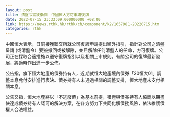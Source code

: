 ```yaml
---
layout: post
title: 清盤令需被撤銷　中國恒大方可申請復牌
date: 2022-07-15 23:33:09.000000000 +08:00
link: https://news.rthk.hk/rthk/ch/component/k2/1657981-20220715.htm
categories: rthk
---
```


中國恒大表示，日前接獲聯交所就公司復牌申請提出額外指引，指針對公司之清盤呈請 (或清盤令）要被撤回或被解除，並且解除任何清盤人的任命，方可復牌。公司正在採取合適措施以遵守復牌指引以及相關上市規則。有關公司的復牌最新發展，將適時作出進一步公佈。

公告指，旗下恒大地產的債券持有人，近期就恒大地產境內債券「20恒大01」調整本息兌付安排進行表決。債券持有人未通過相關的調整安排，恒大地產未支付相關本息。

公告又指，恒大地產將以「不逃廢債」為基本前提，積極與債券持有人協商以期盡快達成債券持有人認可的解決方案，在各方努力下共同化解債務風險，依法維護債權人合法權益。
